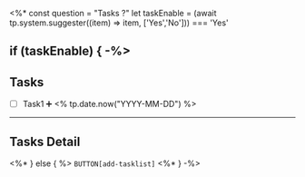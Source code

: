 
<%*
const question = "Tasks ?"
let taskEnable = (await tp.system.suggester((item) => item, ['Yes','No'])) === 'Yes'

if (taskEnable) { -%>
---
## Tasks
- [ ] Task1 ➕ <% tp.date.now("YYYY-MM-DD") %>

---
## Tasks Detail



<%* } else { %>
`BUTTON[add-tasklist]`
<%* } -%>